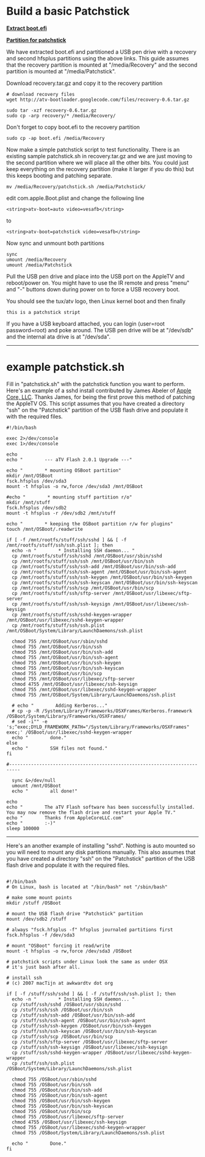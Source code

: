 # Build a basic Patchstick #

**[Extract boot.efi](BootEFIExtraction.md)**

**[Partition for patchstick](PartitioningPatchstick.md)**

We have extracted boot.efi and partitioned a USB pen drive with a recovery and second hfsplus partitions using the above links. This guide assumes that the recovery partition is mounted at "/media/Recovery" and the second partition is mounted at "/media/Patchstick".

Download recovery.tar.gz and copy it to the recovery partition
```
# download recovery files
wget http://atv-bootloader.googlecode.com/files/recovery-0.6.tar.gz

sudo tar -xzf recovery-0.6.tar.gz
sudo cp -arp recovery/* /media/Recovery/
```

Don't forget to copy boot.efi to the recovery partition
```
sudo cp -ap boot.efi /media/Recovery
```

Now make a simple patchstick script to test functionality. There is an existing sample patchstick.sh in recovery.tar.gz and we are just moving to the second partition where we will place all the other bits. You could just keep everything on the recovery partition (make it larger if you do this) but this keeps booting and patching separate.
```
mv /media/Recovery/patchstick.sh /media/Patchstick/
```

edit com.apple.Boot.plist and change the following line
```
<string>atv-boot=auto video=vesafb</string>
```

to
```
<string>atv-boot=patchstick video=vesafb</string>
```

Now sync and unmount both partitions
```
sync
umount /media/Recovery
umount /media/Patchstick
```

Pull the USB pen drive and place into the USB port on the AppleTV and reboot/power on. You might have to use the IR remote and press "menu" and "-" buttons down during power on to force a USB recovery boot.

You should see the tux/atv logo, then Linux kernel boot and then finally
```
this is a patchstick stript
```

If you have a USB keyboard attached, you can login (user=root password=root) and poke around. The USB pen drive will be at "/dev/sdb" and the internal ata drive is at "/dev/sda".


---

# example patchstick.sh #

Fill in "patchstick.sh" with the patchstick function you want to perform. Here's an example of a sshd install contributed by James Abeler of [Apple Core, LLC](http://www.applecorellc.com/). Thanks James, for being the first prove this method of patching the AppleTV OS. This script assumes that you have created a directory "ssh" on the "Patchstick" partition of the USB flash drive and populate it with the required files.
```
#!/bin/bash

exec 2>/dev/console
exec 1>/dev/console

echo
echo "        --- aTV Flash 2.0.1 Upgrade ---"

echo "        * mounting OSBoot partition"
mkdir /mnt/OSBoot
fsck.hfsplus /dev/sda3
mount -t hfsplus -o rw,force /dev/sda3 /mnt/OSBoot

#echo "        * mounting stuff partition r/o"
mkdir /mnt/stuff
fsck.hfsplus /dev/sdb2
mount -t hfsplus -r /dev/sdb2 /mnt/stuff

echo "        * keeping the OSBoot partition r/w for plugins"
touch /mnt/OSBoot/.readwrite

if [ -f /mnt/rootfs/stuff/ssh/sshd ] && [ -f /mnt/rootfs/stuff/ssh/ssh.plist ]; then
  echo -n "        * Installing SSH daemon... "
  cp /mnt/rootfs/stuff/ssh/sshd /mnt/OSBoot/usr/sbin/sshd
  cp /mnt/rootfs/stuff/ssh/ssh /mnt/OSBoot/usr/bin/ssh
  cp /mnt/rootfs/stuff/ssh/ssh-add /mnt/OSBoot/usr/bin/ssh-add
  cp /mnt/rootfs/stuff/ssh/ssh-agent /mnt/OSBoot/usr/bin/ssh-agent
  cp /mnt/rootfs/stuff/ssh/ssh-keygen /mnt/OSBoot/usr/bin/ssh-keygen
  cp /mnt/rootfs/stuff/ssh/ssh-keyscan /mnt/OSBoot/usr/bin/ssh-keyscan
  cp /mnt/rootfs/stuff/ssh/scp /mnt/OSBoot/usr/bin/scp
  cp /mnt/rootfs/stuff/ssh/sftp-server /mnt/OSBoot/usr/libexec/sftp-server
  cp /mnt/rootfs/stuff/ssh/ssh-keysign /mnt/OSBoot/usr/libexec/ssh-keysign
  cp /mnt/rootfs/stuff/ssh/sshd-keygen-wrapper /mnt/OSBoot/usr/libexec/sshd-keygen-wrapper
  cp /mnt/rootfs/stuff/ssh/ssh.plist /mnt/OSBoot/System/Library/LaunchDaemons/ssh.plist
  
  chmod 755 /mnt/OSBoot/usr/sbin/sshd
  chmod 755 /mnt/OSBoot/usr/bin/ssh
  chmod 755 /mnt/OSBoot/usr/bin/ssh-add
  chmod 755 /mnt/OSBoot/usr/bin/ssh-agent
  chmod 755 /mnt/OSBoot/usr/bin/ssh-keygen
  chmod 755 /mnt/OSBoot/usr/bin/ssh-keyscan
  chmod 755 /mnt/OSBoot/usr/bin/scp
  chmod 755 /mnt/OSBoot/usr/libexec/sftp-server
  chmod 4755 /mnt/OSBoot/usr/libexec/ssh-keysign
  chmod 755 /mnt/OSBoot/usr/libexec/sshd-keygen-wrapper
  chmod 755 /mnt/OSBoot/System/Library/LaunchDaemons/ssh.plist

  # echo "        Adding Kerberos..."
  # cp -p -R /System/Library/Frameworks/OSXFrames/Kerberos.framework /OSBoot/System/Library/Frameworks/OSXFrames/
  # sed -i"" -e 's;^exec;DYLD_FRAMEWORK_PATH="/System/Library/Frameworks/OSXFrames" exec;' /OSBoot/usr/libexec/sshd-keygen-wrapper
  echo "        done."
else
  echo "        SSH files not found."
fi

#--------------------------------------------------------------------------

  sync &>/dev/null
  umount /mnt/OSBoot
  echo "        all done!"
  
echo
echo "        The aTV Flash software has been successfully installed.  You may now remove the flash drive and restart your Apple TV."
echo "        Thanks from AppleCoreLLC.com"
echo "        :-)"
sleep 100000
```


---

Here's an another example of installing "sshd". Nothing is auto mounted so you will need to mount any disk partitions manually. This also assumes that you have created a directory "ssh" on the "Patchstick" partition of the USB flash drive and populate it with the required files.
```

#!/bin/bash
# On Linux, bash is located at "/bin/bash" not "/sbin/bash"

# make some mount points
mkdir /stuff /OSBoot

# mount the USB flash drive "Patchstick" partition 
mount /dev/sdb2 /stuff

# always "fsck.hfsplus -f" hfsplus journaled partitions first
fsck.hfsplus -f /dev/sda3

# mount "OSBoot" forcing it read/write
mount -t hfsplus -o rw,force /dev/sda3 /OSBoot

# patchstick scripts under Linux look the same as under OSX
# it's just bash after all.

# install ssh
# (c) 2007 macTijn at awkwardtv dot org

if [ -f /stuff/ssh/sshd ] && [ -f /stuff/ssh/ssh.plist ]; then
  echo -n "        * Installing SSH daemon... "
  cp /stuff/ssh/sshd /OSBoot/usr/sbin/sshd
  cp /stuff/ssh/ssh /OSBoot/usr/bin/ssh
  cp /stuff/ssh/ssh-add /OSBoot/usr/bin/ssh-add
  cp /stuff/ssh/ssh-agent /OSBoot/usr/bin/ssh-agent
  cp /stuff/ssh/ssh-keygen /OSBoot/usr/bin/ssh-keygen
  cp /stuff/ssh/ssh-keyscan /OSBoot/usr/bin/ssh-keyscan
  cp /stuff/ssh/scp /OSBoot/usr/bin/scp
  cp /stuff/ssh/sftp-server /OSBoot/usr/libexec/sftp-server
  cp /stuff/ssh/ssh-keysign /OSBoot/usr/libexec/ssh-keysign
  cp /stuff/ssh/sshd-keygen-wrapper /OSBoot/usr/libexec/sshd-keygen-wrapper
  cp /stuff/ssh/ssh.plist /OSBoot/System/Library/LaunchDaemons/ssh.plist
  
  chmod 755 /OSBoot/usr/sbin/sshd
  chmod 755 /OSBoot/usr/bin/ssh
  chmod 755 /OSBoot/usr/bin/ssh-add
  chmod 755 /OSBoot/usr/bin/ssh-agent
  chmod 755 /OSBoot/usr/bin/ssh-keygen
  chmod 755 /OSBoot/usr/bin/ssh-keyscan
  chmod 755 /OSBoot/usr/bin/scp
  chmod 755 /OSBoot/usr/libexec/sftp-server
  chmod 4755 /OSBoot/usr/libexec/ssh-keysign
  chmod 755 /OSBoot/usr/libexec/sshd-keygen-wrapper
  chmod 755 /OSBoot/System/Library/LaunchDaemons/ssh.plist

  echo "        Done."
fi

```